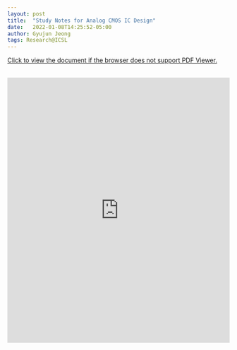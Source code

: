 ```yaml
---
layout: post
title:  "Study Notes for Analog CMOS IC Design"
date:   2022-01-08T14:25:52-05:00
author: Gyujun Jeong
tags: Research@ICSL
---
```


<a href="https://drive.google.com/file/d/1D0NbrVrMHSvzKVHeSDCTt1Jw2WhbXIqY/preview" target="_blank">Click to view the document if the browser does not support PDF Viewer.</a><br><br>
<iframe src="https://drive.google.com/file/d/1D0NbrVrMHSvzKVHeSDCTt1Jw2WhbXIqY/preview" style="width:100%; height:600px;" frameborder="0"></iframe>
